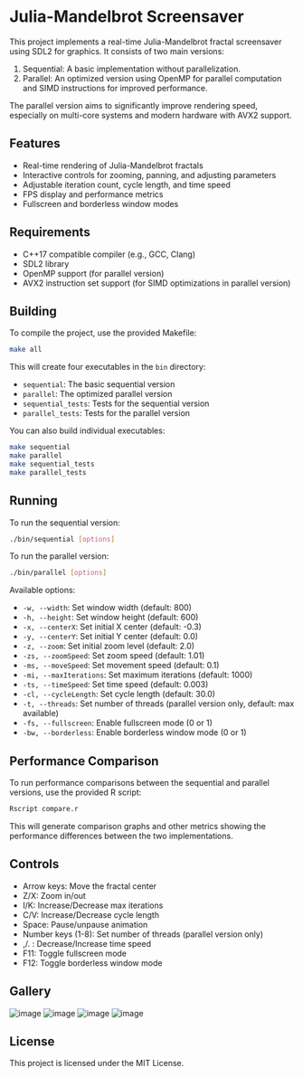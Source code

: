 # Julia-Mandelbrot Screensaver

This project implements a real-time Julia-Mandelbrot fractal screensaver using SDL2 for graphics. It consists of two main versions:

1. Sequential: A basic implementation without parallelization.
2. Parallel: An optimized version using OpenMP for parallel computation and SIMD instructions for improved performance.

The parallel version aims to significantly improve rendering speed, especially on multi-core systems and modern hardware with AVX2 support.

## Features

- Real-time rendering of Julia-Mandelbrot fractals
- Interactive controls for zooming, panning, and adjusting parameters
- Adjustable iteration count, cycle length, and time speed
- FPS display and performance metrics
- Fullscreen and borderless window modes

## Requirements

- C++17 compatible compiler (e.g., GCC, Clang)
- SDL2 library
- OpenMP support (for parallel version)
- AVX2 instruction set support (for SIMD optimizations in parallel version)

## Building

To compile the project, use the provided Makefile:

```bash
make all
```

This will create four executables in the `bin` directory:

- `sequential`: The basic sequential version
- `parallel`: The optimized parallel version
- `sequential_tests`: Tests for the sequential version
- `parallel_tests`: Tests for the parallel version

You can also build individual executables:

```bash
make sequential
make parallel
make sequential_tests
make parallel_tests
```

## Running

To run the sequential version:

```bash
./bin/sequential [options]
```

To run the parallel version:

```bash
./bin/parallel [options]
```

Available options:

- `-w, --width`: Set window width (default: 800)
- `-h, --height`: Set window height (default: 600)
- `-x, --centerX`: Set initial X center (default: -0.3)
- `-y, --centerY`: Set initial Y center (default: 0.0)
- `-z, --zoom`: Set initial zoom level (default: 2.0)
- `-zs, --zoomSpeed`: Set zoom speed (default: 1.01)
- `-ms, --moveSpeed`: Set movement speed (default: 0.1)
- `-mi, --maxIterations`: Set maximum iterations (default: 1000)
- `-ts, --timeSpeed`: Set time speed (default: 0.003)
- `-cl, --cycleLength`: Set cycle length (default: 30.0)
- `-t, --threads`: Set number of threads (parallel version only, default: max available)
- `-fs, --fullscreen`: Enable fullscreen mode (0 or 1)
- `-bw, --borderless`: Enable borderless window mode (0 or 1)

## Performance Comparison

To run performance comparisons between the sequential and parallel versions, use the provided R script:

```bash
Rscript compare.r
```

This will generate comparison graphs and other metrics showing the performance differences between the two implementations.

## Controls

- Arrow keys: Move the fractal center
- Z/X: Zoom in/out
- I/K: Increase/Decrease max iterations
- C/V: Increase/Decrease cycle length
- Space: Pause/unpause animation
- Number keys (1-8): Set number of threads (parallel version only)
- ,/. : Decrease/Increase time speed
- F11: Toggle fullscreen mode
- F12: Toggle borderless window mode

## Gallery

![image](https://github.com/user-attachments/assets/d3538d50-331e-45ee-9593-46ae451dd665)
![image](https://github.com/user-attachments/assets/ec462740-4ddb-4a0c-9533-ac12a76c8c86)
![image](https://github.com/user-attachments/assets/e5d6b396-0695-445e-a9f8-aaafef559531)
![image](https://github.com/user-attachments/assets/084cd6a2-9dda-434c-9189-2ab6e871e9ca)

## License

This project is licensed under the MIT License.
